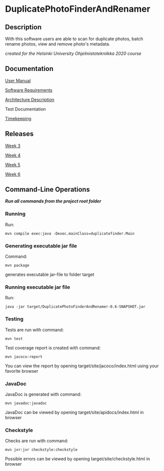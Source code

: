 # DuplicatePhotoFinderAndRenamer

## Description

With this software users are able to scan for duplicate photos, batch rename photos, view and remove photo's metadata.

_created for the Helsinki University Ohjelmistotekniikka 2020 course_

## Documentation

[User Manual](https://github.com/shomarov/ohte-2020/blob/master/documentation/user_manual.md)

[Software Requirements](https://github.com/shomarov/ohte-2020/blob/master/documentation/requirements.md)

[Architecture Description](https://github.com/shomarov/ohte-2020/blob/master/documentation/architecture.md)

Test Documentation

[Timekeeping](https://github.com/shomarov/ohte-2020/blob/master/documentation/timekeeping.md)

## Releases

[Week 3](https://github.com/shomarov/ohte-2020/releases/tag/v0.3)

[Week 4](https://github.com/shomarov/ohte-2020/releases/tag/v0.4)

[Week 5](https://github.com/shomarov/ohte-2020/releases/tag/v0.5)

[Week 6](https://github.com/shomarov/ohte-2020/releases/tag/v0.6)

## Command-Line Operations

**_Run all commands from the project root folder_**

### Running

Run:

    mvn compile exec:java -Dexec.mainClass=duplicatefinder.Main

### Generating executable jar file

Command:

    mvn package

generates executable jar-file to folder target

### Running executable jar file

Run:

    java -jar target/DuplicatePhotoFinderAndRenamer-0.6-SNAPSHOT.jar

### Testing

Tests are run with command:

    mvn test

Test coverage report is created with command:

    mvn jacoco:report

You can view the report by opening target/site/jacoco/index.html using your favorite browser

### JavaDoc

JavaDoc is generated with command:

    mvn javadoc:javadoc

JavaDoc can be viewed by opening target/site/apidocs/index.html in browser

### Checkstyle

Checks are run with command:

    mvn jxr:jxr checkstyle:checkstyle

Possible errors can be viewed by opening target/site/checkstyle.html in browser
